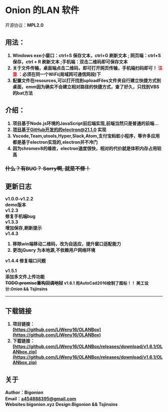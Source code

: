 # Onion 的LAN 软件
开源协议：<b>MPL2.0<b>
## 用法：
1. Windows exe小窗口：ctrl+S 保存文本，ctrl+G 刷新文本 ; 网页端：ctrl+S 保存，ctrl + R 刷新文本 ;手机端：双击二维码即可保存文本
2. 关于文件传输，桌面端点击二维码，即可打开网页传输，手机端扫码即可！<font color='red'> 注意 </font>：必须在同一个WiFi(局域网可通信网段)下
3. 配置文件在resources,可以打开找到uploadFiles文件夹自行建立快捷方式到桌面，emm因为确实不会建立相对路径的快捷方式，查了好久，只找到VBS的bat方法
## 介绍：
1. 项目基于Node.js环境的JavaScript前后端实现,前端当然只是普通的前端...
2. 项目基于GitHub开发的的electron@21.1.0 实现
3. Vscode,Team,utools,Hyper,Slack,Atom,支付宝蚂蚁小程序，等许多应用都是基于electron实现的,electron并不冷门
4. 因为chromev8的缘故，electron速度很快，相对的代价就是体积内存占用较高

### ~~什么？有BUG？ Sorry啊, 就是不修！~~



## 更新日志
v1.0.0-v1.2.2  
demo版本  
v1.2.3  
修复手机端bug    
v1.3.3  
增加保存,刷新提示  
v1.4.3    
1. 移除win端移动二维码，改为自适应，提升窗口适配能力  
2. 更改jQuery 为本地源,不依赖用户网络环境  

v1.4.4
修复端口问题

v1.5.1  
添加多文件上传功能   
~~TODO:promise重构回调地狱~~
<font size =2>v1.6.1
用AutoCad2016绘制了图标！！
美工设计:Onion && Tsjinsins</font>

-------------------


## 下载链接
1. 项目链接：<br>[https://github.com/LiWeny16/OLANBox](https://github.com/LiWeny16/OLANBox)</br>
2. 下载链接：[https://github.com/LiWeny16/OLANBox/releases/download/v1.6.1/OLANbox.zip](https://github.com/LiWeny16/OLANBox/releases/download/v1.6.1/OLANbox.zip)

## 关于
Author：Bigonion  
Email：a454888395@gmail.com  
Websites:bigonion.xyz
Design:Bigonion && Tsjinsins
